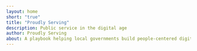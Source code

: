 ```yaml
---
layout: home
short: "true"
title: "Proudly Serving"
description: Public service in the digital age
author: Proudly Serving
about: A playbook helping local governments build people-centered digital public services.
---
```

